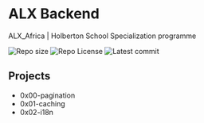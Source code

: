 # ALX Backend

ALX_Africa | Holberton School Specialization programme

![Repo size](https://img.shields.io/github/repo-size/Mar-Issah/alx-backend)
![Repo License](https://img.shields.io/github/license/Mar-Issah/alx-backend.svg)
![Latest commit](https://img.shields.io/github/last-commit/Mar-Issah/alx-backend/master?style=round-square)

## Projects

- 0x00-pagination
- 0x01-caching
- 0x02-i18n
